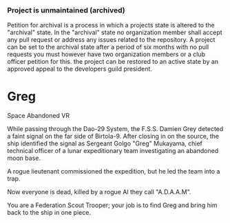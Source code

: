 ### Project is unmaintained (archived)
Petition for archival is a process in 
which a projects state is altered to the "archival" state. In the "archival" state
no organization member shall accept any pull
request or address any issues related to the
repository. A project can be set to the archival state after a period of six months with no pull requests you must however have two organization members or a club officer petition for this. the project can be restored to an active state by an approved appeal to the developers guild president.


# Greg
Space Abandoned VR

While passing through the Dao-29 System, the F.S.S. Damien Grey detected a faint signal on the far side of Birtola-9. After closing in on the source, the ship identified the signal as Sergeant Golgo "Greg" Mukayama, chief technical officer of a lunar expeditionary team investigating an abandoned moon base.

A rogue lieutenant commissioned the expedition, but he led the team into a trap.

Now everyone is dead, killed by a rogue AI they call "A.D.A.A.M".

You are a Federation Scout Trooper; your job is to find Greg and bring him back to the ship in one piece.
